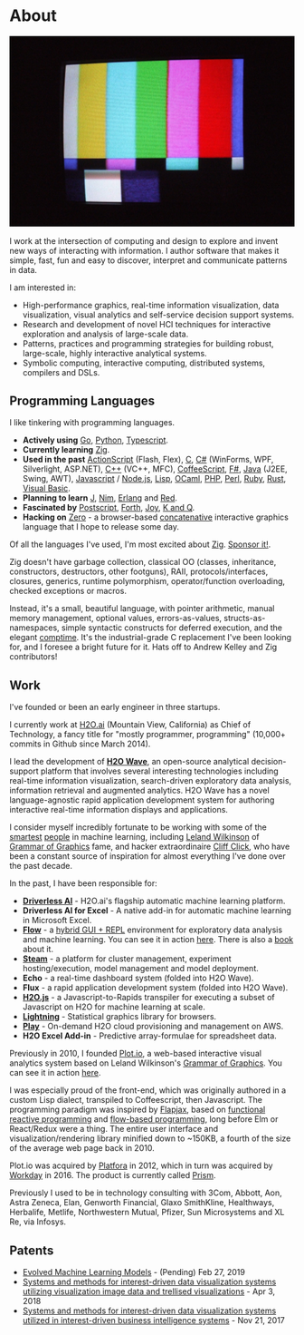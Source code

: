 # About

![El P](img/hero.jpg)

I work at the intersection of computing and design to explore and invent new ways of interacting with information. I author software that makes it simple, fast, fun and easy to discover, interpret and communicate patterns in data.

I am interested in:

- High-performance graphics, real-time information visualization, data visualization, visual analytics and self-service decision support systems.
- Research and development of novel HCI techniques for interactive exploration and analysis of large-scale data.
- Patterns, practices and programming strategies for building robust, large-scale, highly interactive analytical systems.
- Symbolic computing, interactive computing, distributed systems, compilers and DSLs.

## Programming Languages

I like tinkering with programming languages.

- **Actively using** [Go](https://golang.org/), [Python](https://www.python.org/), [Typescript](https://www.typescriptlang.org/).
- **Currently learning** [Zig](https://ziglang.org/).
- **Used in the past** [ActionScript](https://en.wikipedia.org/wiki/ActionScript) (Flash, Flex), [C](http://www.open-std.org/jtc1/sc22/wg14/), [C#](https://docs.microsoft.com/en-us/dotnet/csharp/) (WinForms, WPF, Silverlight, ASP.NET), [C++](https://isocpp.org/) (VC++, MFC), [CoffeeScript](https://coffeescript.org/), [F#](https://fsharp.org/), [Java](https://www.jwz.org/doc/java.html) (J2EE, Swing, AWT), [Javascript](https://developer.mozilla.org/en-US/docs/Web/JavaScript) / [Node.js](https://nodejs.org/en/), [Lisp](http://www.paulgraham.com/rootsoflisp.html), [OCaml](https://ocaml.org/), [PHP](https://www.php.net/), [Perl](https://www.perl.org/), [Ruby](https://www.ruby-lang.org/en/), [Rust](https://www.rust-lang.org/), [Visual Basic](https://en.wikipedia.org/wiki/Visual_Basic).
- **Planning to learn** [J](https://www.jsoftware.com/#/), [Nim](https://nim-lang.org/), [Erlang](https://www.erlang.org/) and [Red](https://www.red-lang.org/).
- **Fascinated by** [Postscript](https://en.wikipedia.org/wiki/PostScript), [Forth](https://forth-standard.org/), [Joy](http://joy-lang.org/), [K and Q](https://code.kx.com/q/learn/startingkdb/language/).
- **Hacking on** [Zero](https://zero-lang.org/) - a browser-based [concatenative](https://concatenative.org/) interactive graphics language that I hope to release some day.

Of all the languages I've used, I'm most excited about [Zig](https://ziglang.org/). [Sponsor it!](https://github.com/sponsors/ziglang).

Zig doesn't have garbage collection, classical OO (classes, inheritance, constructors, destructors, other footguns), RAII, protocols/interfaces, closures, generics, runtime polymorphism, operator/function overloading, checked exceptions or macros.

Instead, it's a small, beautiful language, with pointer arithmetic, manual memory management, optional values, errors-as-values, structs-as-namespaces, simple syntactic constructs for deferred execution, and the elegant [comptime](https://kristoff.it/blog/what-is-zig-comptime/). It's the industrial-grade C replacement I've been looking for, and I foresee a bright future for it. Hats off to Andrew Kelley and Zig contributors!

## Work

I've founded or been an early engineer in three startups.

I currently work at [H2O.ai](https://h2o.ai) (Mountain View, California) as Chief of Technology, a fancy title for "mostly programmer, programming" (10,000+ commits in Github since March 2014).

I lead the development of **[H2O Wave](https://www.h2o.ai/products/h2o-wave/)**, an open-source analytical decision-support platform that involves several interesting technologies including real-time information visualization, search-driven exploratory data analysis, information retrieval and augmented analytics. H2O Wave has a novel language-agnostic rapid application development system for authoring interactive real-time information displays and applications.

I consider myself incredibly fortunate to be working with some of the [smartest](https://youtu.be/xAhWaveAYV5_PY?t=23) [people](https://twitter.com/CrunchingData/status/1187627135952769029) in machine learning, including [Leland Wilkinson](https://en.wikipedia.org/wiki/Leland_Wilkinson) of [Grammar of Graphics](https://www.springer.com/gp/book/9780387245447) fame, and hacker extraordinaire [Cliff Click](https://www.infoq.com/profile/Cliff-Click/), who have been a constant source of inspiration for almost everything I've done over the past decade.

In the past, I have been responsible for:

- **[Driverless AI](https://www.h2o.ai/products/h2o-driverless-ai/)** - H2O.ai's flagship automatic machine learning platform.
- **Driverless AI for Excel** - A native add-in for automatic machine learning in Microsoft Excel.
- **[Flow](https://github.com/h2oai/h2o-flow)** - a [hybrid GUI + REPL](https://www.h2o.ai/blog/introducing-flow/) environment for exploratory data analysis and machine learning. You can see it in action [here](https://www.youtube.com/results?search_query=h2o+flow). There is also a [book](https://www.oreilly.com/library/view/practical-machine-learning/9781491964590/) about it.
- **[Steam](http://docs.h2o.ai/steam/latest-stable/index.html)** - a platform for cluster management, experiment hosting/execution, model management and model deployment.
- **Echo** - a real-time dashboard system (folded into H2O Wave).
- **Flux** - a rapid application development system (folded into H2O Wave).
- **[H2O.js](https://github.com/h2oai/h2o.js)** - a Javascript-to-Rapids transpiler for executing a subset of Javascript on H2O for machine learning at scale.
- **[Lightning](https://github.com/h2oai/lightning)** - Statistical graphics library for browsers.
- **[Play](http://play.h2o.ai/)** - On-demand H2O cloud provisioning and management on AWS.
- **H2O Excel Add-in** - Predictive array-formulae for spreadsheet data.


Previously in 2010, I founded [Plot.io](https://twitter.com/plot_io), a web-based interactive visual analytics system based on Leland Wilkinson's [Grammar of Graphics](https://www.springer.com/gp/book/9780387245447). You can see it in action [here](https://www.youtube.com/playlist?list=PLuJkLL3TgZXYRDcRxKL-Z0FFUEUmAs0US).

I was especially proud of the front-end, which was originally authored in a custom Lisp dialect, transpiled to Coffeescript, then Javascript. The programming paradigm was inspired by [Flapjax](https://www.flapjax-lang.org/), based on [functional reactive programming](https://wiki.haskell.org/Functional_Reactive_Programming) and [flow-based programming](https://en.wikipedia.org/wiki/Flow-based_programming), long before Elm or React/Redux were a thing. The entire user interface and visualization/rendering library minified down to ~150KB, a fourth of the size of the average web page back in 2010.

Plot.io was acquired by [Platfora](https://platfora.com/) in 2012, which in turn was acquired by [Workday](https://www.workday.com/) in 2016. The product is currently called [Prism](https://www.workday.com/en-us/products/analytics-reporting/overview.html).

Previously I used to be in technology consulting with 3Com, Abbott, Aon, Astra Zeneca, Elan, Genworth Financial, Glaxo SmithKline, Healthways, Herbalife, Metlife, Northwestern Mutual, Pfizer, Sun Microsystems and XL Re, via Infosys.


## Patents

- [Evolved Machine Learning Models](https://patents.google.com/patent/US20190295000A1/en?oq=USPTO+16%2f287%2c189) - (Pending) Feb 27, 2019
- [Systems and methods for interest-driven data visualization systems utilizing visualization image data and trellised visualizations](https://patents.google.com/patent/US9934299B2/en?oq=US9934299B2) - Apr 3, 2018
- [Systems and methods for interest-driven data visualization systems utilized in interest-driven business intelligence systems](https://patents.google.com/patent/US9824127B2/en?oq=US9824127B2) - Nov 21, 2017

